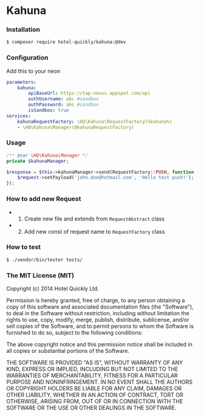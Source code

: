 # Kahuna

### Installation

```sh
$ composer require hotel-quickly/kahuna:@dev
```

### Configuration
Add this to your neon
```yml
parameters:
	kahuna:
		apiBaseUrl: https://tap-nexus.appspot.com/api
		authUsername: abc #sandbox
		authPassword: abc #sandbox
		isSandbox: true
services:
	kahunaRequestFactory: \HQ\Kahuna\RequestFactory(%kahuna%)
    - \HQ\Kahuna\Manager(@kahunaRequestFactory)
```

### Usage
```php
/** @var \HQ\Kahuna\Manager */
private $kahunaManager;

$response = $this->kahunaManager->send(RequestFactory::PUSH, function (Push $request) {
	$request->setPayload('john.doe@hotmail.com', 'Hello test push!');
});
```

### How to add new Request
- 1) Create new file and extends from `RequestAbstract` class
- 2) Add new const of request name to `RequestFactory` class

### How to test
```sh
$ ./vendor/bin/tester tests/
```

### The MIT License (MIT)
Copyright (c) 2014 Hotel Quickly Ltd.

Permission is hereby granted, free of charge, to any person obtaining a copy
of this software and associated documentation files (the "Software"), to deal
in the Software without restriction, including without limitation the rights
to use, copy, modify, merge, publish, distribute, sublicense, and/or sell
copies of the Software, and to permit persons to whom the Software is
furnished to do so, subject to the following conditions:

The above copyright notice and this permission notice shall be included in
all copies or substantial portions of the Software.

THE SOFTWARE IS PROVIDED "AS IS", WITHOUT WARRANTY OF ANY KIND, EXPRESS OR
IMPLIED, INCLUDING BUT NOT LIMITED TO THE WARRANTIES OF MERCHANTABILITY,
FITNESS FOR A PARTICULAR PURPOSE AND NONINFRINGEMENT. IN NO EVENT SHALL THE
AUTHORS OR COPYRIGHT HOLDERS BE LIABLE FOR ANY CLAIM, DAMAGES OR OTHER
LIABILITY, WHETHER IN AN ACTION OF CONTRACT, TORT OR OTHERWISE, ARISING FROM,
OUT OF OR IN CONNECTION WITH THE SOFTWARE OR THE USE OR OTHER DEALINGS IN
THE SOFTWARE.
